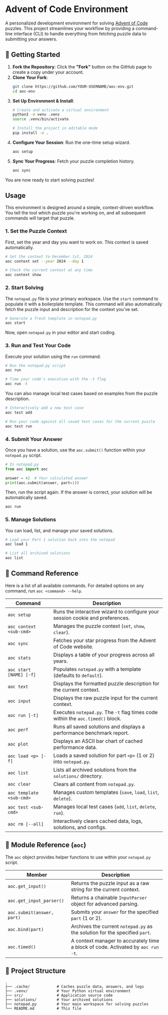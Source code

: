 
# Advent of Code Environment

A personalized development environment for solving [Advent of Code](https://adventofcode.com/) puzzles. This project streamlines your workflow by providing a command-line interface (CLI) to handle everything from fetching puzzle data to submitting your answers.

## 🚀 Getting Started

1.  **Fork the Repository**: Click the **"Fork"** button on the GitHub page to create a copy under your account.
2.  **Clone Your Fork**:
    ```bash
    git clone https://github.com/YOUR-USERNAME/aoc-env.git
    cd aoc-env
    ```
3.  **Set Up Environment & Install**:
    ```bash
    # Create and activate a virtual environment
    python3 -m venv .venv
    source .venv/bin/activate

    # Install the project in editable mode
    pip install -e .
    ```
4.  **Configure Your Session**: Run the one-time setup wizard.
    ```bash
    aoc setup
    ```
5.  **Sync Your Progress**: Fetch your puzzle completion history.
    ```bash
    aoc sync
    ```

You are now ready to start solving puzzles!

## Usage

This environment is designed around a simple, context-driven workflow. You tell the tool which puzzle you're working on, and all subsequent commands will target that puzzle.

### 1. Set the Puzzle Context

First, set the year and day you want to work on. This context is saved automatically.

```bash
# Set the context to December 1st, 2024
aoc context set --year 2024 --day 1

# Check the current context at any time
aoc context show
```

### 2. Start Solving

The `notepad.py` file is your primary workspace. Use the `start` command to populate it with a boilerplate template. This command will also automatically fetch the puzzle input and description for the context you've set.

```bash
# Generate a fresh template in notepad.py
aoc start
```

Now, open `notepad.py` in your editor and start coding.

### 3. Run and Test Your Code

Execute your solution using the `run` command.

```bash
# Run the notepad.py script
aoc run

# Time your code's execution with the -t flag
aoc run -t
```

You can also manage local test cases based on examples from the puzzle description.

```bash
# Interactively add a new test case
aoc test add

# Run your code against all saved test cases for the current puzzle
aoc test run
```

### 4. Submit Your Answer

Once you have a solution, use the `aoc.submit()` function within your `notepad.py` script.

```python
# In notepad.py
from aoc import aoc

answer = 42  # Your calculated answer
print(aoc.submit(answer, part=1))
```

Then, run the script again. If the answer is correct, your solution will be automatically saved.

```bash
aoc run
```

### 5. Manage Solutions

You can load, list, and manage your saved solutions.

```bash
# Load your Part 1 solution back into the notepad
aoc load 1

# List all archived solutions
aoc list
```

## 📖 Command Reference

Here is a list of all available commands. For detailed options on any command, run `aoc <command> --help`.

| Command | Description |
| --- | --- |
| `aoc setup` | Runs the interactive wizard to configure your session cookie and preferences. |
| `aoc context <sub-cmd>` | Manages the puzzle context (`set`, `show`, `clear`). |
| `aoc sync` | Fetches your star progress from the Advent of Code website. |
| `aoc stats` | Displays a table of your progress across all years. |
| `aoc start [NAME] [-f]` | Populates `notepad.py` with a template (defaults to `default`). |
| `aoc text` | Displays the formatted puzzle description for the current context. |
| `aoc input` | Displays the raw puzzle input for the current context. |
| `aoc run [-t]` | Executes `notepad.py`. The `-t` flag times code within the `aoc.timed()` block. |
| `aoc perf` | Runs all saved solutions and displays a performance benchmark report. |
| `aoc plot` | Displays an ASCII bar chart of cached performance data. |
| `aoc load <p> [-f]` | Loads a saved solution for part `<p>` (1 or 2) into `notepad.py`. |
| `aoc list` | Lists all archived solutions from the `solutions/` directory. |
| `aoc clear` | Clears all content from `notepad.py`. |
| `aoc template <sub-cmd>` | Manages custom templates (`save`, `load`, `list`, `delete`). |
| `aoc test <sub-cmd>` | Manages local test cases (`add`, `list`, `delete`, `run`). |
| `aoc rm [--all]` | Interactively clears cached data, logs, solutions, and configs. |

## 🐍 Module Reference (`aoc`)

The `aoc` object provides helper functions to use within your `notepad.py` script.

| Member | Description |
| --- | --- |
| `aoc.get_input()` | Returns the puzzle input as a raw string for the current context. |
| `aoc.get_input_parser()`| Returns a chainable `InputParser` object for advanced parsing. |
| `aoc.submit(answer, part)` | Submits your `answer` for the specified `part` (1 or 2). |
| `aoc.bind(part)` | Archives the current `notepad.py` as the solution for the specified `part`. |
| `aoc.timed()` | A context manager to accurately time a block of code. Activated by `aoc run -t`. |

## 🔧 Project Structure

```
.
├── .cache/            # Caches puzzle data, answers, and logs
├── .venv/             # Your Python virtual environment
├── src/               # Application source code
├── solutions/         # Your archived solutions
├── notepad.py         # Your main workspace for solving puzzles
└── README.md          # This file
```
